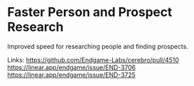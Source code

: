# Faster Person and Prospect Research

Improved speed for researching people and finding prospects.

Links:
https://github.com/Endgame-Labs/cerebro/pull/4510
https://linear.app/endgame/issue/END-3706
https://linear.app/endgame/issue/END-3725
